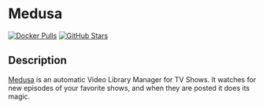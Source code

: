 # Medusa

[![Docker Pulls](https://img.shields.io/docker/pulls/linuxserver/medusa?style=flat-square&color=607D8B&label=docker%20pulls&logo=docker)](https://hub.docker.com/r/linuxserver/medusa)
[![GitHub Stars](https://img.shields.io/github/stars/linuxserver/docker-medusa?style=flat-square&color=607D8B&label=github%20stars&logo=github)](https://github.com/linuxserver/docker-medusa)

## Description

[Medusa](https://pymedusa.com/) is an automatic Video Library Manager for TV Shows. It watches for new episodes of your favorite shows, and when they are posted it does its magic.

